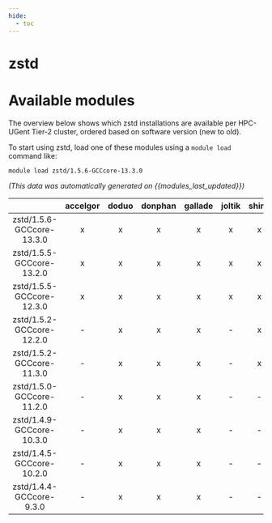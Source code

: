 ```yaml
---
hide:
  - toc
---
```


zstd
====

# Available modules


The overview below shows which zstd installations are available per HPC-UGent Tier-2 cluster, ordered based on software version (new to old).

To start using zstd, load one of these modules using a `module load` command like:

```shell
module load zstd/1.5.6-GCCcore-13.3.0
```

*(This data was automatically generated on {{modules_last_updated}})*  

| |accelgor|doduo|donphan|gallade|joltik|shinx|
| :---: | :---: | :---: | :---: | :---: | :---: | :---: |
|zstd/1.5.6-GCCcore-13.3.0|x|x|x|x|x|x|
|zstd/1.5.5-GCCcore-13.2.0|x|x|x|x|x|x|
|zstd/1.5.5-GCCcore-12.3.0|x|x|x|x|x|x|
|zstd/1.5.2-GCCcore-12.2.0|-|x|x|x|-|x|
|zstd/1.5.2-GCCcore-11.3.0|-|x|x|x|-|x|
|zstd/1.5.0-GCCcore-11.2.0|-|x|x|x|-|-|
|zstd/1.4.9-GCCcore-10.3.0|-|x|x|x|-|-|
|zstd/1.4.5-GCCcore-10.2.0|-|x|x|x|-|-|
|zstd/1.4.4-GCCcore-9.3.0|-|x|x|x|-|-|
